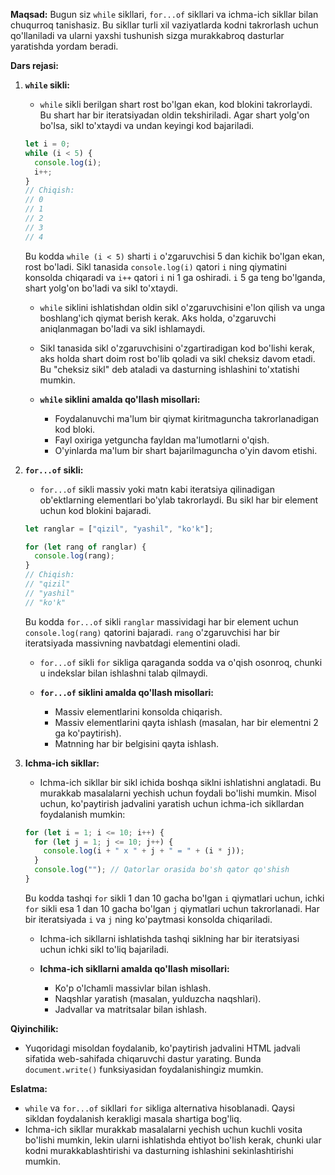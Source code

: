 **Maqsad:** Bugun siz `while` sikllari, `for...of` sikllari va ichma-ich sikllar bilan chuqurroq tanishasiz. Bu sikllar turli xil vaziyatlarda kodni takrorlash uchun qo'llaniladi va ularni yaxshi tushunish sizga murakkabroq dasturlar yaratishda yordam beradi.

**Dars rejasi:**

1. **`while` sikli:**

    * `while` sikli berilgan shart rost bo'lgan ekan, kod blokini takrorlaydi. Bu shart har bir iteratsiyadan oldin tekshiriladi. Agar shart yolg'on bo'lsa, sikl to'xtaydi va undan keyingi kod bajariladi.

    ```javascript
    let i = 0;
    while (i < 5) {
      console.log(i);
      i++;
    }
    // Chiqish:
    // 0
    // 1
    // 2
    // 3
    // 4
    ```

    Bu kodda `while (i < 5)` sharti `i` o'zgaruvchisi 5 dan kichik bo'lgan ekan, rost bo'ladi. Sikl tanasida `console.log(i)` qatori `i` ning qiymatini konsolda chiqaradi va `i++` qatori `i` ni 1 ga oshiradi. `i` 5 ga teng bo'lganda, shart yolg'on bo'ladi va sikl to'xtaydi.

    * `while` siklini ishlatishdan oldin sikl o'zgaruvchisini e'lon qilish va unga boshlang'ich qiymat berish kerak. Aks holda, o'zgaruvchi aniqlanmagan bo'ladi va sikl ishlamaydi.
    * Sikl tanasida sikl o'zgaruvchisini o'zgartiradigan kod bo'lishi kerak, aks holda shart doim rost bo'lib qoladi va sikl cheksiz davom etadi. Bu "cheksiz sikl" deb ataladi va dasturning ishlashini to'xtatishi mumkin.

    * **`while` siklini amalda qo'llash misollari:**

        * Foydalanuvchi ma'lum bir qiymat kiritmaguncha takrorlanadigan kod bloki.
        * Fayl oxiriga yetguncha fayldan ma'lumotlarni o'qish.
        * O'yinlarda ma'lum bir shart bajarilmaguncha o'yin davom etishi.

2. **`for...of` sikli:**

    * `for...of` sikli massiv yoki matn kabi iteratsiya qilinadigan ob'ektlarning elementlari bo'ylab takrorlaydi. Bu sikl har bir element uchun kod blokini bajaradi.

    ```javascript
    let ranglar = ["qizil", "yashil", "ko'k"];

    for (let rang of ranglar) {
      console.log(rang);
    }
    // Chiqish:
    // "qizil"
    // "yashil"
    // "ko'k"
    ```

    Bu kodda `for...of` sikli `ranglar` massividagi har bir element uchun `console.log(rang)` qatorini bajaradi. `rang` o'zgaruvchisi har bir iteratsiyada massivning navbatdagi elementini oladi.

    * `for...of` sikli `for` sikliga qaraganda sodda va o'qish osonroq, chunki u indekslar bilan ishlashni talab qilmaydi.

    * **`for...of` siklini amalda qo'llash misollari:**

        * Massiv elementlarini konsolda chiqarish.
        * Massiv elementlarini qayta ishlash (masalan, har bir elementni 2 ga ko'paytirish).
        * Matnning har bir belgisini qayta ishlash.

3. **Ichma-ich sikllar:**

    * Ichma-ich sikllar bir sikl ichida boshqa siklni ishlatishni anglatadi. Bu murakkab masalalarni yechish uchun foydali bo'lishi mumkin. Misol uchun, ko'paytirish jadvalini yaratish uchun ichma-ich sikllardan foydalanish mumkin:

    ```javascript
    for (let i = 1; i <= 10; i++) {
      for (let j = 1; j <= 10; j++) {
        console.log(i + " x " + j + " = " + (i * j));
      }
      console.log(""); // Qatorlar orasida bo'sh qator qo'shish
    }
    ```

    Bu kodda tashqi `for` sikli 1 dan 10 gacha bo'lgan `i` qiymatlari uchun, ichki `for` sikli esa 1 dan 10 gacha bo'lgan `j` qiymatlari uchun takrorlanadi. Har bir iteratsiyada `i` va `j` ning ko'paytmasi konsolda chiqariladi.

    * Ichma-ich sikllarni ishlatishda tashqi siklning har bir iteratsiyasi uchun ichki sikl to'liq bajariladi.

    * **Ichma-ich sikllarni amalda qo'llash misollari:**

        * Ko'p o'lchamli massivlar bilan ishlash.
        * Naqshlar yaratish (masalan, yulduzcha naqshlari).
        * Jadvallar va matritsalar bilan ishlash.

**Qiyinchilik:**

* Yuqoridagi misoldan foydalanib, ko'paytirish jadvalini HTML jadvali sifatida web-sahifada chiqaruvchi dastur yarating. Bunda `document.write()` funksiyasidan foydalanishingiz mumkin.

**Eslatma:**

* `while` va `for...of` sikllari `for` sikliga alternativa hisoblanadi. Qaysi sikldan foydalanish kerakligi masala shartiga bog'liq.
* Ichma-ich sikllar murakkab masalalarni yechish uchun kuchli vosita bo'lishi mumkin, lekin ularni ishlatishda ehtiyot bo'lish kerak, chunki ular kodni murakkablashtirishi va dasturning ishlashini sekinlashtirishi mumkin.